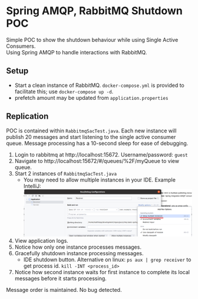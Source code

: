 # Spring AMQP, RabbitMQ Shutdown POC

Simple POC to show the shutdown behaviour while using Single Active Consumers.  
Using Spring AMQP to handle interactions with RabbitMQ.

## Setup

- Start a clean instance of RabbitMQ. `docker-compose.yml` is provided to facilitate this; use `docker-compose up -d`.
- prefetch amount may be updated from `application.properties`

## Replication

POC is contained within `RabbitmqSacTest.java`. Each new instance will publish 20 messages and start listening to the
single active consumer queue. Message processing has a 10-second sleep for ease of debugging.

1. Login to rabbitmq at http://localhost:15672. Username/password: `guest`
2. Navigate to http://localhost:15672/#/queues/%2F/myQueue to view queue.
3. Start 2 instances of `RabbitmqSacTest.java`
    * You may need to allow multiple instances in your IDE. Example IntelliJ:![img.png](img.png) 
4. View application logs.
5. Notice how only one instance processes messages.
6. Gracefully shutdown instance processing messages.
    * IDE shutdown button. Alternative on linux: `ps aux | grep receiver` to get process id. `kill -INT <process_id>`
7. Notice how second instance waits for first instance to complete its local messages before it starts processing.

Message order is maintained. No bug detected.

